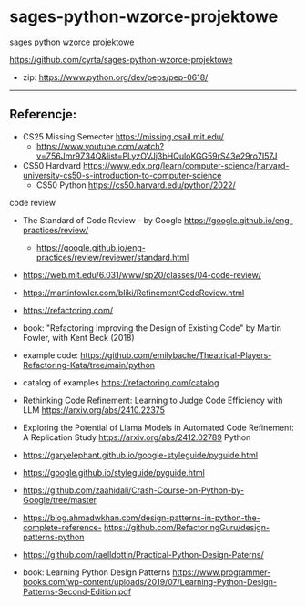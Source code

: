 # sages-python-wzorce-projektowe

sages python wzorce projektowe


https://github.com/cyrta/sages-python-wzorce-projektowe



- zip: https://www.python.org/dev/peps/pep-0618/

---

## Referencje:

- CS25 Missing Semecter https://missing.csail.mit.edu/
    - https://www.youtube.com/watch?v=Z56Jmr9Z34Q&list=PLyzOVJj3bHQuloKGG59rS43e29ro7I57J
- CS50 Hardvard https://www.edx.org/learn/computer-science/harvard-university-cs50-s-introduction-to-computer-science
  - CS50 Python https://cs50.harvard.edu/python/2022/

code review

- The Standard of Code Review - by Google https://google.github.io/eng-practices/review/
  - https://google.github.io/eng-practices/review/reviewer/standard.html

- https://web.mit.edu/6.031/www/sp20/classes/04-code-review/


- https://martinfowler.com/bliki/RefinementCodeReview.html
- https://refactoring.com/
 - book: "Refactoring Improving the Design of Existing Code" by Martin Fowler, with Kent Beck (2018)
 - example code: https://github.com/emilybache/Theatrical-Players-Refactoring-Kata/tree/main/python
 - catalog of examples https://refactoring.com/catalog
 
- Rethinking Code Refinement: Learning to Judge Code Efficiency with LLM https://arxiv.org/abs/2410.22375
- Exploring the Potential of Llama Models in Automated Code Refinement: A Replication Study https://arxiv.org/abs/2412.02789
Python

- https://garyelephant.github.io/google-styleguide/pyguide.html
- https://google.github.io/styleguide/pyguide.html

- https://github.com/zaahidali/Crash-Course-on-Python-by-Google/tree/master

- https://blog.ahmadwkhan.com/design-patterns-in-python-the-complete-reference- https://github.com/RefactoringGuru/design-patterns-python

- https://github.com/raelldottin/Practical-Python-Design-Paterns/

- book: Learning Python Design Patterns https://www.programmer-books.com/wp-content/uploads/2019/07/Learning-Python-Design-Patterns-Second-Edition.pdf
